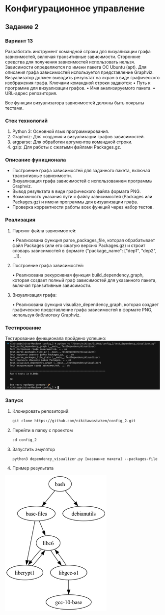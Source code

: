 # Конфигурационное управление
## Задание 2
### Вариант 13
Разработать инструмент командной строки для визуализации графа
зависимостей, включая транзитивные зависимости. Сторонние средства для
получения зависимостей использовать нельзя.
Зависимости определяются по имени пакета ОС Ubuntu (apt). Для описания
графа зависимостей используется представление Graphviz. Визуализатор должен
выводить результат на экран в виде графического изображения графа.
Ключами командной строки задаются:
• Путь к программе для визуализации графов.
• Имя анализируемого пакета.
• URL-адрес репозитория.

Все функции визуализатора зависимостей должны быть покрыты тестами.

### Стек технологий
1.	Python 3: Основной язык программирования.
2.	Graphviz: Для создания и визуализации графов зависимостей.
3.	argparse: Для обработки аргументов командной строки.
4.	gzip: Для работы с сжатыми файлами Packages.gz.

### Описание функционала
- Построение графа зависимостей для заданного пакета, включая транзитивные зависимости.
- Визуализация графа зависимостей с использованием программы Graphviz.
- Вывод результата в виде графического файла формата PNG.
- Возможность указания пути к файлу зависимостей (Packages или Packages.gz) и имени программы для визуализации графа.
- Проверка корректности работы всех функций через набор тестов.


### Реализация
1.	Парсинг файла зависимостей:

	•	Реализована функция parse_packages_file, которая обрабатывает файл Packages (или его сжатую версию Packages.gz) и строит словарь зависимостей в формате {"package_name": ["dep1", "dep2", ...]}.
2.	Построение графа зависимостей:

	•	Реализована рекурсивная функция build_dependency_graph, которая создает полный граф зависимостей для указанного пакета, включая транзитивные зависимости.
3.	Визуализация графа:

	•	Реализована функция visualize_dependency_graph, которая создает графическое представление графа зависимостей в формате PNG, используя библиотеку Graphviz.

### Тестирование
Тестирование функционала пройдено успешно:
![alt text](<./images/successful_test.png>)

### Запуск
1. Клонировать репозиторий:

   ```html
   git clone https://github.com/nikitawastaken/config_2.git
   ```

2. Перейти в папку с проектом
   
   ```html
   cd config_2
   ```

3. Запустить эмулятор
   
   ```html
   python3 dependency_visualizer.py [название пакета] --packages-file ./Packages --program dot --output output
   ```

4. Пример результата

![alt text](<./images/bash_output.png>)